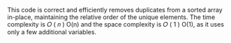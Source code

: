 This code is correct and efficiently removes duplicates from a sorted array in-place, maintaining the relative order of the unique elements. The time complexity is
𝑂
(
𝑛
)
O(n) and the space complexity is
𝑂
(
1
)
O(1), as it uses only a few additional variables.